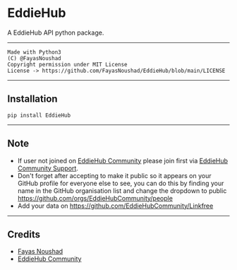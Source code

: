# EddieHub

A EddieHub API python package.

---

```
Made with Python3
(C) @FayasNoushad
Copyright permission under MIT License
License -> https://github.com/FayasNoushad/EddieHub/blob/main/LICENSE
```

---

## Installation

```
pip install EddieHub
```

---

## Note

- If user not joined on [EddieHub Community](https://github.com/EddieHubCommunity) please join first via [EddieHub Community Support](https://github.com/EddieHubCommunity/support).
- Don't forget after accepting to make it public so it appears on your GitHub profile for everyone else to see, you can do this by finding your name in the GitHub organisation list and change the dropdown to public https://github.com/orgs/EddieHubCommunity/people
- Add your data on https://github.com/EddieHubCommunity/Linkfree

---

## Credits

- [Fayas Noushad](https://github.com/FayasNoushad)
- [EddieHub Community](https://github.com/EddieHubCommunity)
